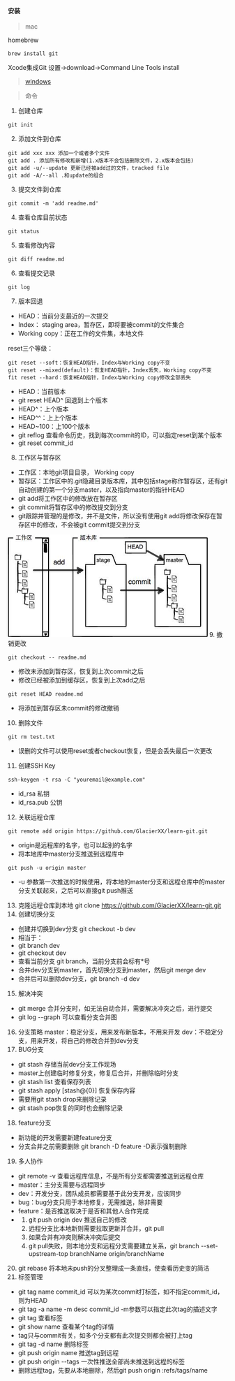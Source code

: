 #### 安装
> mac

homebrew
```shell
brew install git
```

Xcode集成Git
设置->download->Command Line Tools install
> [windows](https://git-scm.com/downloads)

> 命令
1. 创建仓库
```shell
git init
```
2. 添加文件到仓库
```shell
git add xxx xxx 添加一个或者多个文件
git add . 添加所有修改和新增(1.x版本不会包括删除文件，2.x版本会包括)
git add -u/--update 更新已经被add过的文件，tracked file
git add -A/--all .和update的组合
```
3. 提交文件到仓库
```shell
git commit -m 'add readme.md'
```
4. 查看仓库目前状态
```shell
git status
```
5. 查看修改内容
```shell
git diff readme.md
```
6. 查看提交记录
```shell
git log
```
7. 版本回退
* HEAD：当前分支最近的一次提交
* Index： staging area，暂存区，即将要被commit的文件集合
* Working copy：正在工作的文件集，本地文件

reset三个等级：

```shell
git reset --soft：恢复HEAD指针，Index与Working copy不变
git reset --mixed(default)：恢复HEAD指针，Index丢失，Working copy不变
fit reset --hard：恢复HEAD指针，Index与Working copy修改全部丢失
```

* HEAD：当前版本
* git reset HEAD^ 回退到上个版本
* HEAD^：上个版本
* HEAD^^：上上个版本
* HEAD~100：上100个版本
* git reflog 查看命令历史，找到每次commit的ID，可以指定reset到某个版本
* git reset commit_id
8. 工作区与暂存区
* 工作区：本地git项目目录， Working copy
* 暂存区：工作区中的.git隐藏目录版本库，其中包括stage称作暂存区，还有git自动创建的第一个分支master，以及指向master的指针HEAD
* git add将工作区中的修改放在暂存区
* git commit将暂存区中的修改提交到分支
* git跟踪并管理的是修改，并不是文件，所以没有使用git add将修改保存在暂存区中的修改，不会被git commit提交到分支

![add-commit-flow](https://github.com/GlacierXX/learn-git/blob/dev/images/learn-01.jpeg)
9. 撤销更改
```shell
git checkout -- readme.md
```
* 修改未添加到暂存区，恢复到上次commit之后
* 修改已经被添加到缓存区，恢复到上次add之后
``` shell
git reset HEAD readme.md
```
* 将添加到暂存区未commit的修改撤销
10. 删除文件
```shell
git rm test.txt
```
* 误删的文件可以使用reset或者checkout恢复，但是会丢失最后一次更改
11. 创建SSH Key
```shell
ssh-keygen -t rsa -C "youremail@example.com"
```
* id_rsa 私钥
* id_rsa.pub 公钥
12. 关联远程仓库
```shell
git remote add origin https://github.com/GlacierXX/learn-git.git
```
* origin是远程库的名字，也可以起别的名字
* 将本地库中master分支推送到远程库中
```shell
git push -u origin master
```
* -u 参数第一次推送的时候使用，将本地的master分支和远程仓库中的master分支关联起来，之后可以直接git push推送

13. 克隆远程仓库到本地
git clone https://github.com/GlacierXX/learn-git.git
14. 创建切换分支
* 创建并切换到dev分支 git checkout -b dev
* 相当于：
* git branch dev
* git checkout dev
* 查看当前分支 git branch，当前分支前会标有*号
* 合并dev分支到master，首先切换分支到master，然后git merge dev
* 合并后可以删除dev分支，git branch -d dev
15. 解决冲突
* git merge 合并分支时，如无法自动合并，需要解决冲突之后，进行提交
* git log --graph 可以查看分支合并图
16. 分支策略
master：稳定分支，用来发布新版本，不用来开发
dev：不稳定分支，用来开发，将自己的修改合并到dev分支
17. BUG分支
* git stash 存储当前dev分支工作现场
* master上创建临时修复分支，修复后合并，并删除临时分支
* git stash list 查看保存列表
* git stash apply [stash@{0}] 恢复保存内容
* 需要用git stash drop来删除记录
* git stash pop恢复的同时也会删除记录
18. feature分支
* 新功能的开发需要新建feature分支
* 分支合并之前需要删除 git branch -D feature -D表示强制删除
19. 多人协作
* git remote -v 查看远程库信息，不是所有分支都需要推送到远程仓库
* master：主分支需要与远程同步
* dev：开发分支，团队成员都需要基于此分支开发，应该同步
* bug：bug分支只用于本地修复，无需推送，除非需要
* feature：是否推送取决于是否和其他人合作完成
* 1. git push origin dev 推送自己的修改
  2. 远程分支比本地新则需要拉取更新并合并，git pull
  3. 如果合并有冲突则解决冲突后提交
  4. git pull失败，则本地分支和远程分支需要建立关系，git branch --set-upstream-top branchName origin/branchName
20. git rebase 将本地未push的分叉整理成一条直线，使查看历史变的简洁
21. 标签管理
* git tag name commit_id 可以为某次commit打标签，如不指定commit_id，则为HEAD
* git tag -a name -m desc commit_id -m参数可以指定此次tag的描述文字
* git tag 查看标签
* git show name 查看某个tag的详情
* tag只与commit有关，如多个分支都有此次提交则都会被打上tag
* git tag -d name 删除标签
* git push origin name 推送tag到远程
* git push origin --tags 一次性推送全部尚未推送到远程的标签
* 删除远程tag，先要从本地删除，然后git push origin :refs/tags/name
